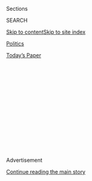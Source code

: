 <div id="app">

<div>

<div>

<div>

<div class="NYTAppHideMasthead css-1q2w90k e1suatyy0">

<div class="section css-ui9rw0 e1suatyy2">

<div class="css-eph4ug er09x8g0">

<div class="css-6n7j50">

</div>

<span class="css-1dv1kvn">Sections</span>

<div class="css-10488qs">

<span class="css-1dv1kvn">SEARCH</span>

</div>

[Skip to content](#site-content)[Skip to site
index](#site-index)

</div>

<div id="masthead-section-label" class="css-1wr3we4 eaxe0e00">

[Politics](https://www.nytimes3xbfgragh.onion/section/politics)

</div>

<div class="css-10698na e1huz5gh0">

</div>

</div>

<div id="masthead-bar-one" class="section hasLinks css-15hmgas e1csuq9d3">

<div class="css-uqyvli e1csuq9d0">

</div>

<div class="css-1uqjmks e1csuq9d1">

</div>

<div class="css-9e9ivx">

[](https://myaccount.nytimes3xbfgragh.onion/auth/login?response_type=cookie&client_id=vi)

</div>

<div class="css-1bvtpon e1csuq9d2">

[Today’s
Paper](https://www.nytimes3xbfgragh.onion/section/todayspaper)

</div>

</div>

</div>

</div>

<div data-aria-hidden="false">

<div id="site-content" data-role="main">

<div>

<div class="css-1aor85t" style="opacity:0.000000001;z-index:-1;visibility:hidden">

<div class="css-1hqnpie">

<div class="css-epjblv">

<span class="css-17xtcya">[Politics](/section/politics)</span><span class="css-x15j1o">|</span><span class="css-fwqvlz">Donald
Trump Is Sworn In as President, Capping His Swift
Ascent</span>

</div>

<div class="css-k008qs">

<div class="css-1iwv8en">

<span class="css-18z7m18"></span>

<div>

</div>

</div>

<span class="css-1n6z4y">https://nyti.ms/2jGIcvn</span>

<div class="css-1705lsu">

<div class="css-4xjgmj">

<div class="css-4skfbu" data-role="toolbar" data-aria-label="Social Media Share buttons, Save button, and Comments Panel with current comment count" data-testid="share-tools">

  - 
  - 
  - 
  - 
    
    <div class="css-6n7j50">
    
    </div>

  - 
  - 

</div>

</div>

</div>

</div>

</div>

</div>

<div class="css-13pd83m">

</div>

<div id="top-wrapper" class="css-1sy8kpn">

<div id="top-slug" class="css-l9onyx">

Advertisement

</div>

[Continue reading the main
story](#after-top)

<div class="ad top-wrapper" style="text-align:center;height:100%;display:block;min-height:250px">

<div id="top" class="place-ad" data-position="top" data-size-key="top">

</div>

</div>

<div id="after-top">

</div>

</div>

<div id="sponsor-wrapper" class="css-1hyfx7x">

<div id="sponsor-slug" class="css-19vbshk">

Supported by

</div>

[Continue reading the main
story](#after-sponsor)

<div id="sponsor" class="ad sponsor-wrapper" style="text-align:center;height:100%;display:block">

</div>

<div id="after-sponsor">

</div>

</div>

<div class="css-1vkm6nb ehdk2mb0">

# Donald Trump Is Sworn In as President, Capping His Swift Ascent

</div>

![<span class="css-16f3y1r e13ogyst0">“From this day forward, it's going
to be only America first, America first,” President Trump declared in a
forceful 16-minute Inaugural
Address.</span><span class="css-cch8ym"><span class="css-1dv1kvn">Credit</span><span class="css-cnj6d5 e1z0qqy90" itemprop="copyrightHolder"><span class="css-1ly73wi e1tej78p0">Credit...</span><span>Doug
Mills/The New York
Times</span></span></span>](https://static01.graylady3jvrrxbe.onion/images/2017/01/21/us/21MEDIA-01p/21inauguration-trump-highlights-videoSixteenByNineJumbo1600-v2.jpg)

<div class="css-xt80pu e12qa4dv0">

<div class="css-18e8msd">

<div class="css-vp77d3 epjyd6m0">

<div class="css-1baulvz">

By [<span class="css-1baulvz" itemprop="name">Peter
Baker</span>](http://www.nytimes3xbfgragh.onion/by/peter-baker) and
[<span class="css-1baulvz last-byline" itemprop="name">Michael D.
Shear</span>](http://www.nytimes3xbfgragh.onion/by/michael-d-shear)

</div>

</div>

  - Jan. 20,
    2017

  - 
    
    <div class="css-4xjgmj">
    
    <div class="css-d8bdto" data-role="toolbar" data-aria-label="Social Media Share buttons, Save button, and Comments Panel with current comment count" data-testid="share-tools">
    
      - 
      - 
      - 
      - 
        
        <div class="css-6n7j50">
        
        </div>
    
      - 
      - 
    
    </div>
    
    </div>

</div>

</div>

<div class="section meteredContent css-1r7ky0e" name="articleBody" itemprop="articleBody">

<div class="css-1fanzo5 StoryBodyCompanionColumn">

<div class="css-53u6y8">

WASHINGTON — Donald John Trump was inaugurated as the 45th president of
the United States on Friday, ushering in a new era that he vowed would
shatter the established order and reverse a national decline that he
called “this American carnage.”

In a ceremony that capped a remarkable rise to power, Mr. Trump
presented himself as the leader of a populist uprising to restore lost
greatness. He outlined a dark vision of an America afflicted by “the
ravages” of economic dislocation and foreign exploitation, requiring his
can-do approach to turn around.

“I will fight for you with every breath in my body, and I will never,
ever let you down,” Mr. Trump told hundreds of thousands of rain-soaked
admirers and onlookers in a forceful 16-minute Inaugural Address from
the West Front of the Capitol. “America will start winning again,
winning like never before. We will bring back our jobs. We will bring
back our borders. We will bring back our wealth. And we will bring back
our dreams.”

</div>

</div>

<div class="css-1fanzo5 StoryBodyCompanionColumn">

<div class="css-53u6y8">

Mr. Trump’s ascension amounted to a hostile takeover of a capital facing
its most significant disruption in generations. While officially a
Republican, he has taken on leaders of both parties and, with no prior
political career of his own, made clear that he saw himself as the
ultimate outsider not beholden to the current
system.

</div>

</div>

<div class="sizeMedium layoutHorizontal css-rezhvw ejvbdkh1">

[](https://www.nytimes3xbfgragh.onion/slideshow/2017/01/20/us/trump-inauguration-photos.html)

<div class="css-5nx6oe">

## President Trump: Photos From the Inauguration

<div class="css-1xhl2m">

29 Photos

View Slide Show
<span class="css-t4350i">›</span>

</div>

</div>

<div class="css-79elbk">

<div class="css-hyytny">

</div>

![](https://static01.graylady3jvrrxbe.onion/images/2017/01/21/us/21inaugurationphotos31/21inaugurationphotos31-articleLarge-v2.jpg?quality=75&auto=webp&disable=upscale)

</div>

<div class="css-17ai7jg e15qwgfe0">

<span class="css-16f3y1r e13ogyst0">Doug Mills/The New York Times</span>

</div>

</div>

<div class="css-1fanzo5 StoryBodyCompanionColumn">

<div class="css-53u6y8">

“We will no longer accept politicians who are all talk and no action,
constantly complaining but never doing anything about it,” he said. “The
time for empty talk is over. Now arrives the hour of action. Do not
allow anyone to tell you that it cannot be done.”

Mr. Trump’s view of the United States was strikingly grim for an
Inaugural Address — a country where mothers and children are “trapped in
poverty in our inner cities,” where “rusted-out factories” are
“scattered like tombstones across the landscape” and where drugs and
crime “have stolen too many lives.”

“This American carnage,” he declared, “stops right here and stops right
now.”

He got started right away with rolling back the policies of his
predecessor, former President Barack Obama, by issuing orders freezing
new regulations from recent weeks and ordering agencies to “ease the
burden” of the Affordable Care Act during the transition from repealing
to replacing the law. More orders are planned for next week.

Wearing a dark suit and red tie and accompanied by his wife, Melania, in
a powder-blue suit and matching gloves, Mr. Trump took the 35-word oath
administered by Chief Justice John G. Roberts Jr. precisely at noon.
Michael Richard Pence, a former governor and congressman from Indiana,
was sworn in minutes before as vice president by Justice Clarence
Thomas.

</div>

</div>

<div class="css-1sngw6j">

[](https://www.nytimes3xbfgragh.onion/interactive/2017/01/20/us/politics/trump-inauguration-photo-zoomer.html)

<div class="css-1eoytci">

![](https://static01.graylady3jvrrxbe.onion/images/2017/01/20/us/politics/trump-inauguration-photo-zoomer-1484950544134/trump-inauguration-photo-zoomer-1484950544134-square640.jpg)

</div>

<div class="css-1rha1bf">

## The 58th Presidential Inaugural Seating Chart

A who’s who of President Donald J. Trump’s Washington.

</div>

</div>

<div class="css-1fanzo5 StoryBodyCompanionColumn">

<div class="css-53u6y8">

Mr. Trump assumed the presidency of a country still unsettled after a
polarizing election and entered office with less support in polls than
any other president in recent history. It was clear from the day that
there would be no grace period either for or by the new president. The
Senate [confirmed two cabinet
nominations](https://www.nytimes3xbfgragh.onion/2017/01/20/us/politics/trump-cabinet-confirmation-mattis-kelly)
— James N. Mattis as defense secretary and John F. Kelly as secretary of
homeland security — but Democrats temporarily held up Mike Pompeo’s
confirmation as C.I.A. director.

Throughout the day, there were mostly peaceful [protests against the new
president](https://www.nytimes3xbfgragh.onion/2017/01/20/us/politics/inauguration-protests.html).
Sporadic violence broke out as demonstrators smashed shop windows and
burned a limousine, while police officers in riot helmets responded with
tear gas. More than 200 people were arrested. Liberal groups prepared
for a women’s march on Saturday that they said could draw hundreds of
thousands.

Mr. Trump made only passing efforts to reach out to Democrats beyond
thanking Mr. Obama and his wife, Michelle, for their handling of the
transition. “They have been magnificent,” he said in his speech.

He later praised his defeated opponent, Hillary Clinton, at a
lobster-and-beef luncheon with congressional leaders, asking her and
former President Bill Clinton to stand for applause. “I have a lot of
respect for these two people,” he
said.

</div>

</div>

<div class="css-1sngw6j">

[](https://www.nytimes3xbfgragh.onion/interactive/2017/01/20/us/politics/trump-inauguration-crowd.html)

<div class="css-1eoytci">

![](https://static01.graylady3jvrrxbe.onion/images/2017/01/20/us/politics/trump-inauguration-crowd-1484943564224/trump-inauguration-crowd-1484943564224-square640.jpg)

</div>

<div class="css-1rha1bf">

## Trump’s Inauguration vs. Obama’s: Comparing the Crowds

Estimates put the crowd gathered for President Donald J. Trump’s
inauguration at far less than President Obama’s in 2009.

</div>

</div>

<div class="css-1fanzo5 StoryBodyCompanionColumn">

<div class="css-53u6y8">

Democrats were not impressed. “I was pretty shocked by how dark it was,”
Senator Sherrod Brown, Democrat of Ohio, said of Mr. Trump’s Inaugural
Address. “I love this country, and I don’t understand how a president of
the United States that loves his country could paint a picture of its
failures.”

</div>

</div>

<div class="css-1fanzo5 StoryBodyCompanionColumn">

<div class="css-53u6y8">

He added, “It was interesting sitting up onstage with a bunch of
billionaires hearing him say how bad the country was.”

The National Mall was filled with supporters, many wearing “Make America
Great Again” hats and chanting “Trump\! Trump\! Trump\!” But the
lingering animosity from the presidential campaign was on display, too.
When Mrs. Clinton arrived, some in the crowd chanted, “Lock her up,”
mimicking Mr. Trump’s campaign rallies. As he took the oath, a cluster
of people blew whistles and screamed, “Not my president,” before being
escorted out.

While large, the crowds on a soggy day did not rival the energetic
throngs at Mr. Obama’s first inauguration eight years ago, according to
aerial photographs. The Washington Metrorail system recorded fewer than
half as many rides on Friday morning as in 2009, and knots of bystanders
along the inaugural parade route were not as thick. In a city that gave
just 4 percent of its vote to Mr. Trump, many residents left town and
about 60 House Democrats boycotted the
event.

</div>

</div>

<div class="css-1sngw6j">

[](https://www.nytimes3xbfgragh.onion/interactive/2017/01/20/us/politics/donald-trump-inauguration-speech-transcript.html)

<div class="css-1eoytci">

![](https://static01.graylady3jvrrxbe.onion/images/2017/01/20/us/politics/donald-trump-inauguration-speech-transcript-1484930410968/donald-trump-inauguration-speech-transcript-1484930410968-square640-v3.jpg)

</div>

<div class="css-1rha1bf">

## Donald Trump’s Inaugural Speech, Annotated

New York Times reporters analyze the 45th president’s comments.

</div>

</div>

<div class="css-1fanzo5 StoryBodyCompanionColumn">

<div class="css-53u6y8">

Mr. Obama made his exit after the ceremony, flying by helicopter to
Joint Base Andrews in the Maryland suburbs, where he thanked former
aides and members of his administration before boarding the presidential
jet, no longer designated Air Force One, to fly to Palm Springs, Calif.,
for vacation. He will return to Washington to a rental house while his
daughter Sasha finishes high school, the first president to stay in the
capital since Woodrow Wilson.

Hours before his departure, Mr. Obama [posted on
Twitter](https://twitter.com/POTUS44/status/822446040729157632) to thank
followers and hint that he would not fade away. “I won’t stop,” he said.
“I’ll be right there with you as a citizen, inspired by your voices of
truth and justice, good humor, and love.”

Former Vice President Joseph R. Biden Jr. and his wife, Jill, rode an
Amtrak train to Delaware and the home they have there. But they, too,
planned to return, at least part time, to Washington, where Mrs. Biden
teaches at a community college in the Virginia suburbs.

</div>

</div>

<div class="css-1fanzo5 StoryBodyCompanionColumn">

<div class="css-53u6y8">

The United States has never seen a president quite like Mr. Trump, the
son and grandson of immigrants who grew up to become a real estate
magnate, casino owner, beauty pageant operator and reality television
star whose tumultuous love life played out in the tabloids.

Never has the oath been administered to a president who had never served
either in public office or as a general in the military. At age 70, Mr.
Trump became the oldest president sworn in for the first time and the
first born in New York since Franklin D. Roosevelt.

He was also one of the wealthiest presidents ever to enter the White
House, with far-reaching business connections that have already raised
questions about where his interests end and the country’s begin. He
arrived in the Oval Office dogged by reports about Russian interference
in the election on his behalf.

But Mr. Trump overcame skeptics when he embarked on what seemed like a
quixotic bid for the presidency. An Ivy League-educated mogul who lives
in a New York tower named after himself with an 80-foot-long living
room, he transformed himself into the unlikely leader of a working-class
movement anchored in rural areas far removed from the coasts.

His bracing candor, disregard for convention and willingness to offend
whole sections of the population to make a point came across as
refreshing truth-telling to many Americans disenchanted with Washington
elites.

</div>

</div>

<div class="css-1sngw6j">

[](https://www.nytimes3xbfgragh.onion/interactive/2017/01/17/us/inauguration-protests.html)

<div class="css-1eoytci">

![](https://static01.graylady3jvrrxbe.onion/images/2017/01/17/us/trump-inauguration-protests-1484347704033/trump-inauguration-protests-1484347704033-thumbLarge.png)

</div>

<div class="css-1rha1bf">

## Where Protests Are Happening on Inauguration Day

President-elect Donald J. Trump’s inauguration is expected to draw
thousands of protesters to Washington.

</div>

</div>

<div class="css-1fanzo5 StoryBodyCompanionColumn">

<div class="css-53u6y8">

For the nation’s 58th inauguration, though, the untraditional president
opted to follow tradition. He and Mrs. Trump, a [former model from
Slovenia](https://www.nytimes3xbfgragh.onion/2016/07/19/us/politics/melania-trump-slovenia.html)
who became the first foreign-born first lady since John Quincy Adams’s
wife, Louisa, started the day with a service at St. John’s Episcopal
Church adjacent to Lafayette Square, then joined the Obamas, Bidens and
Pences for coffee at the White House.

From there, the two presidents shared a limousine to the Capitol, where
three other presidents waited: Mr. Clinton, Jimmy Carter and George W.
Bush, all of whom opposed Mr. Trump’s election. Former President [George
Bush remained
hospitalized](https://www.nytimes3xbfgragh.onion/2017/01/18/us/politics/george-barbara-bush-hospitalized.html)
in Houston, recovering from pneumonia, but a spokesman said he watched
the ceremony on television.

Mr. Pence, 57, was sworn in at 11:54 a.m., placing his hand on Ronald
Reagan’s Bible, which was held by his wife, Karen, as their three adult
children, Michael, Charlotte and Audrey, watched.

For his oath, Mr. Trump placed his hand on two Bibles held by his wife,
one given him by his mother in 1955 just before his ninth birthday and
another used by Abraham Lincoln in 1861 and again by Mr. Obama in 2009
and 2013.

Standing nearby were his adult children from two previous marriages,
Donald Jr., Eric, Ivanka and Tiffany. Also there was Barron, his
10-year-old son with the first lady. Joining them was Ivanka’s husband,
Jared Kushner, who will serve as an unpaid senior adviser.

As Mr. Trump approached the podium, rain began to fall. It was not a
conventionally Republican speech, with nothing about tax cuts or
restraining government. Instead, he laid out a protectionist agenda,
saying his rule will be “buy American and hire American.” He did pledge
to “eradicate from the face of the Earth” Islamic terrorism. Responding
to charges that he demonized Mexicans and Muslims, Mr. Trump said,
“There is no room for prejudice.”

Mr. Trump said the inauguration was not merely the transfer of power
from one president to another. “We are transferring power from
Washington, D.C., and giving it back to you, the people,” he said.

“For too long,” he continued, “a small group in our nation’s capital has
reaped the rewards of government while the people have borne the cost.
Washington flourished but the people did not share in the wealth.” He
added, “That all changes starting right here and right now.”

</div>

</div>

</div>

<div>

</div>

<div>

</div>

<div>

</div>

<div>

<div id="bottom-wrapper" class="css-1ede5it">

<div id="bottom-slug" class="css-l9onyx">

Advertisement

</div>

[Continue reading the main
story](#after-bottom)

<div id="bottom" class="ad bottom-wrapper" style="text-align:center;height:100%;display:block;min-height:90px">

</div>

<div id="after-bottom">

</div>

</div>

</div>

</div>

</div>

## Site Index

<div>

</div>

## Site Information Navigation

  - [© <span>2020</span> <span>The New York Times
    Company</span>](https://help.nytimes3xbfgragh.onion/hc/en-us/articles/115014792127-Copyright-notice)

<!-- end list -->

  - [NYTCo](https://www.nytco.com/)
  - [Contact
    Us](https://help.nytimes3xbfgragh.onion/hc/en-us/articles/115015385887-Contact-Us)
  - [Work with us](https://www.nytco.com/careers/)
  - [Advertise](https://nytmediakit.com/)
  - [T Brand Studio](http://www.tbrandstudio.com/)
  - [Your Ad
    Choices](https://www.nytimes3xbfgragh.onion/privacy/cookie-policy#how-do-i-manage-trackers)
  - [Privacy](https://www.nytimes3xbfgragh.onion/privacy)
  - [Terms of
    Service](https://help.nytimes3xbfgragh.onion/hc/en-us/articles/115014893428-Terms-of-service)
  - [Terms of
    Sale](https://help.nytimes3xbfgragh.onion/hc/en-us/articles/115014893968-Terms-of-sale)
  - [Site
    Map](https://spiderbites.nytimes3xbfgragh.onion)
  - [Help](https://help.nytimes3xbfgragh.onion/hc/en-us)
  - [Subscriptions](https://www.nytimes3xbfgragh.onion/subscription?campaignId=37WXW)

</div>

</div>

</div>

</div>
